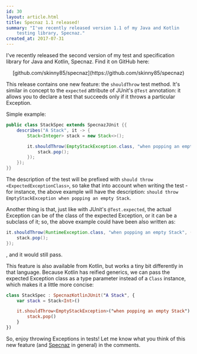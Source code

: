 ```yaml
---
id: 30
layout: article.html
title: Specnaz 1.1 released!
summary: "I've recently released version 1.1 of my Java and Kotlin
	testing library, Specnaz."
created_at: 2017-07-31
---
```


I've recently released the second version of my test and specification library for Java and Kotlin, Specnaz. Find it on GitHub here:

<p style="text-align: center;">
[github.com/skinny85/specnaz](https://github.com/skinny85/specnaz)
</p>

This release contains one new feature: the `shouldThrow` test method. It's similar in concept to the `expected` attribute of JUnit's `@Test` annotation: it allows you to declare a test that succeeds only if it throws a particular Exception.

Simple example:

```java
public class StackSpec extends SpecnazJUnit {{
    describes("A Stack", it -> {
        Stack<Integer> stack = new Stack<>();

        it.shouldThrow(EmptyStackException.class, "when popping an empty Stack", () -> {
            stack.pop();
        });
    });
}}
```

The description of the test will be prefixed with `should throw <ExpectedExceptionClass>`, so take that into account when writing the test - for instance, the above example will have the description: `should throw EmptyStackException when popping an empty Stack`.

Another thing is that, just like with JUnit's <code>@Test.expected</code>, the actual Exception can be of the class of the expected Exception, or it can be a subclass of it; so, the above example could have been also written as:

```java
it.shouldThrow(RuntimeException.class, "when popping an empty Stack", () -> {
    stack.pop();
});
```

, and it would still pass.

This feature is also available from Kotlin, but works a tiny bit differently in that language. Because Kotlin has reified generics, we can pass the expected Exception class as a type parameter instead of a `Class` instance, which makes it a little more concise:

```kotlin
class StackSpec : SpecnazKotlinJUnit("A Stack", {
    var stack = Stack<Int>()

    it.shouldThrow<EmptyStackException>("when popping an empty Stack") {
        stack.pop()
    }
})
```

So, enjoy throwing Exceptions in tests! Let me know what you think of this new feature (and [Specnaz](https://github.com/skinny85/specnaz) in general) in the comments.
